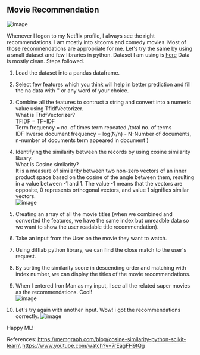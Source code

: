 ## Movie Recommendation
![image](https://github.com/user-attachments/assets/41c78245-0bd4-4a24-8c67-5e45934f84bb)


Whenever I logon to my Netflix profile, I always see the right recommendations. I am mostly into sitcoms and comedy movies. Most of those recommendations are appropriate
for me. Let's try the same by using a small dataset and few libraries in python.
Dataset I am using is [here](https://drive.google.com/file/d/1cCkwiVv4mgfl20ntgY3n4yApcWqqZQe6/view?pli=1)
Data is mostly clean.
Steps followed.
1. Load the dataset into a pandas dataframe.
2. Select few features which you think will help in better prediction and fill the na data with '' or any word of your choice.
3. Combine all the features to contruct a string and convert into a numeric value using TfidfVectorizer.\
   What is TfidfVectorizer?\
   TFIDF = TF*IDF \
   Term frequency = no. of times term repeated /total no. of terms\
   IDF Inverse document frequency = log(N/n) - N-Number of documents, n-number of documents term appeared in document
    )
4. Identifying the similarity between the records by using cosine similarity library.\
   What is Cosine similarity?\
   It is a measure of similarity between two non-zero vectors of an inner product space based on the cosine of the angle between them, resulting in a value between -1 and 1. The value -1 means that the vectors are opposite, 0 represents orthogonal vectors, and value 1 signifies similar vectors.\
   ![image](https://github.com/user-attachments/assets/6cc02736-fe01-4fe4-b594-70ead3e1e27a)

   
   
5. Creating an array of all the movie titles (when we combined and converted the features, we have the same index but unreadble data so we want to show the user readable title recommendation).
6. Take an input from the User on the movie they want to watch.
7. Using difflab python library, we can find the close match to the user's request.
8. By sorting the similarity score in descending order and matching with index number, we can display the titles of the movie recommendations.
9. When I entered Iron Man as my input, I see all the related super movies as the recommendations. Cool!\
    ![image](https://github.com/user-attachments/assets/c4b9a8d0-6cc8-4d24-8d89-ade6aa6c6cc8)
10. Let's try again with another input. Wow! i got the recommendations correctly. 
     ![image](https://github.com/user-attachments/assets/7d2b0646-ba3f-4520-9f70-2fa80fbaa773)

Happy ML!

References:
https://memgraph.com/blog/cosine-similarity-python-scikit-learn\
https://www.youtube.com/watch?v=7rEagFH9tQg

